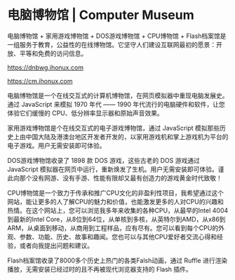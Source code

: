 # 电脑博物馆 | Computer Museum

电脑博物馆 + 家用游戏博物馆 + DOS游戏博物馆 + CPU博物馆 + Flash档案馆是一组服务于教育，公益性的在线博物馆。它坚守人们建设互联网最初的愿景：开放、平等和免费的访问信息。

<https://dnbwg.ihonux.com>

<https://cm.ihonux.com>

电脑博物馆是一个在线交互式的计算机博物馆，在网页模拟器中重现电脑发展史。通过 JavaScript 来模拟 1970 年代 —— 1990 年代流行的电脑硬件和软件，让您体验它们缓慢的 CPU、低分辨率显示器和原始声音效果。

家用游戏博物馆是个在线交互式的电子游戏博物馆，通过 JavaScript 模拟那些历史上由中国大陆及港澳台地区开发者开发的，以家用游戏机和掌上游戏机为平台的电子游戏。用户无需安装即可体验。

DOS游戏博物馆收录了 1898 款 DOS 游戏，这些古老的 DOS 游戏通过 JavaScript 模拟器在网页中运行，重新焕发了生机。用户无需安装即可体验。谨此向那个没有网游、没有手游、性能有限却又最有创造力的游戏黄金时代致敬！

CPU博物馆是一个致力于传承和推广CPU文化的非盈利性项目，我希望通过这个网站，能让更多的人了解CPU的魅力和价值，也能激发更多的人对CPU的兴趣和热情。在这个网站上，您可以浏览我多年来收集的各种CPU，从最早的Intel 4004到最新的Intel Core，从8位到64位，从单核到多核，从英特尔到AMD，从x86到ARM，从桌面到移动，从商用到工程样品，应有尽有。您可以看到每个CPU的外观、参数、功能、历史、故事和趣闻。您也可以与其他CPU爱好者交流心得和经验，或者向我提出问题和建议。

Flash档案馆收录了8000多个历史上热门的各类Falsh动画，通过 Ruffle 进行渲染播放，无需安装已经过时的且不再被现代浏览器支持的 Flash 插件。
